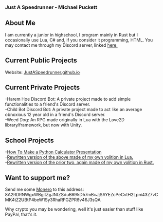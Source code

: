 ### Just A Speedrunner - Michael Puckett
## About Me
I am currently a junior in highschool, I program mainly in Rust but I occasionally use Lua, C# and, if you consider it programming, HTML.
You may contact me through my Discord server, linked [here.](https://discord.gg/9xKQQYkdzH)

## Current Public Projects
Website: [JustASpeedrunner.github.io](https://justaspeedrunner.github.io/)

## Current Private Projects
-Harem Hoe Discord Bot: A private project made to add simple functionalities to a friend's Discord server.  
-Child Bot Discord Bot: A private project made to act like an average obnoxious 12 year old in a friend's Discord server.  
-Weed Dog: An RPG made originally in Lua with the Love2D library/framework, but now with Unity.  

## School Projects
-[How To Make a Python Calculator Presentation](https://github.com/JustASpeedrunner/DigitalLiteracyCalculator)  
-[Rewritten version of the above made of my own volition in Lua.](https://github.com/JustASpeedrunner/DigitalLiteracyCalculatorRewrite)  
-[Rewritten version of the prior two, again made of my own volition in Rust.](https://github.com/JustASpeedrunner/DigitalLiteracyCalculatorRewritePartTwo)

## Want to support me?
Send me some [Monero](https://www.getmonero.org/) to this address:
8A2RDRNWgxWBgitZgJNtZSduB695D57mBcJjSAYEZcPeCvtH2Lpni43Z7vCMK4tZ2UBtP4beW1Sy3RhaRFGZPR6v46J3sQA

Why crypto you may be wondering, well it's just easier than stuff like PayPal, that's it.
